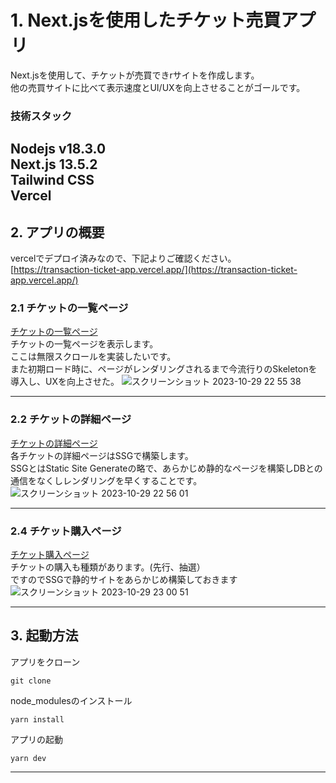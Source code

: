 # 1. Next.jsを使用したチケット売買アプリ

Next.jsを使用して、チケットが売買できrサイトを作成します。<br>
他の売買サイトに比べて表示速度とUI/UXを向上させることがゴールです。

### 技術スタック
Nodejs v18.3.0 <br>
Next.js 13.5.2 <br>
Tailwind CSS <br>
Vercel<br>
---

## 2. アプリの概要
vercelでデプロイ済みなので、下記よりご確認ください。<br>
[https://transaction-ticket-app.vercel.app/](https://transaction-ticket-app.vercel.app/)

### 2.1 チケットの一覧ページ
[チケットの一覧ページ](https://transaction-ticket-app.vercel.app/) <br>
チケットの一覧ページを表示します。<br>
ここは無限スクロールを実装したいです。<br>
また初期ロード時に、ページがレンダリングされるまで今流行りのSkeletonを導入し、UXを向上させた。
![スクリーンショット 2023-10-29 22 55 38](https://github.com/kouhei-github/transaction-ticket-app/assets/49782052/b3b2c599-d9f6-4275-98d8-75a7890d0e5c)

---

### 2.2 チケットの詳細ページ
[チケットの詳細ページ](https://transaction-ticket-app.vercel.app/event/myId) <br>
各チケットの詳細ページはSSGで構築します。<br>
SSGとはStatic Site Generateの略で、あらかじめ静的なページを構築しDBとの通信をなくしレンダリングを早くすることです。
![スクリーンショット 2023-10-29 22 56 01](https://github.com/kouhei-github/transaction-ticket-app/assets/49782052/559e87a4-04f4-4f0a-b86a-3cfa3afaccab)


---

### 2.4 チケット購入ページ
[チケット購入ページ](https://transaction-ticket-app.vercel.app/ticket/1)<br>
チケットの購入も種類があります。(先行、抽選）<br>
ですのでSSGで静的サイトをあらかじめ構築しておきます
![スクリーンショット 2023-10-29 23 00 51](https://github.com/kouhei-github/transaction-ticket-app/assets/49782052/01e07658-245c-4e8c-9728-cdf77d735868)


---

## 3. 起動方法
アプリをクローン
```shell
git clone
```

node_modulesのインストール
```shell
yarn install
```

アプリの起動
```shell
yarn dev
```

---
